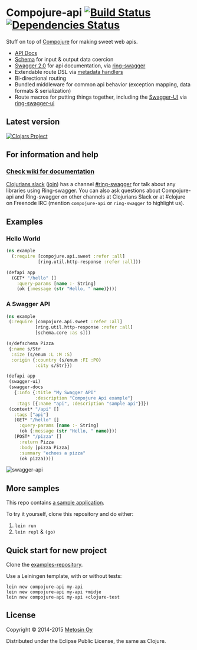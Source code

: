 # Compojure-api [![Build Status](https://api.travis-ci.org/metosin/compojure-api.svg?branch=master)](https://travis-ci.org/metosin/compojure-api) [![Dependencies Status](https://jarkeeper.com/metosin/compojure-api/status.svg)](https://jarkeeper.com/metosin/compojure-api)

Stuff on top of [Compojure](https://github.com/weavejester/compojure) for making sweet web apis.

- [API Docs](http://metosin.github.io/compojure-api/doc/)
- [Schema](https://github.com/Prismatic/schema) for input & output data coercion
- [Swagger 2.0](https://github.com/wordnik/swagger-core/wiki) for api documentation, via [ring-swagger](https://github.com/metosin/ring-swagger)
- Extendable route DSL via [metadata handlers](https://github.com/metosin/compojure-api/wiki/Creating-your-own-metadata-handlers)
- Bi-directional routing
- Bundled middleware for common api behavior (exception mapping, data formats & serialization)
- Route macros for putting things together, including the [Swagger-UI](https://github.com/wordnik/swagger-ui) via [ring-swagger-ui](https://github.com/metosin/ring-swagger-ui)

## Latest version

[![Clojars Project](http://clojars.org/metosin/compojure-api/latest-version.svg)](http://clojars.org/metosin/compojure-api)

## For information and help

### [Check wiki for documentation](https://github.com/metosin/compojure-api/wiki)

[Clojurians slack](https://clojurians.slack.com/) ([join](http://clojurians.net/)) has a channel [#ring-swagger](https://clojurians.slack.com/messages/ring-swagger/) for talk about any libraries using Ring-swagger. You can also ask questions about Compojure-api and Ring-swagger on other channels at Clojurians Slack or at #clojure on Freenode IRC (mention `compojure-api` or `ring-swagger` to highlight us).

## Examples

### Hello World

```clj
(ns example
  (:require [compojure.api.sweet :refer :all]
            [ring.util.http-response :refer :all]))

(defapi app
  (GET* "/hello" []
    :query-params [name :- String]
    (ok {:message (str "Hello, " name)})))
 ```

 ### A Swagger API

 ```clj
 (ns example
  (:require [compojure.api.sweet :refer :all]
            [ring.util.http-response :refer :all]
            [schema.core :as s]))

(s/defschema Pizza
  {:name s/Str
   :size (s/enum :L :M :S)
   :origin {:country (s/enum :FI :PO)
            :city s/Str}})

(defapi app
  (swagger-ui)
  (swagger-docs
    {:info {:title "My Swagger API"
            :description "Compojure Api example"}
     :tags [{:name "api", :description "sample api"}]})
  (context* "/api" []
    :tags ["api"]
    (GET* "/hello" []
      :query-params [name :- String]
      (ok {:message (str "Hello, " name)}))
    (POST* "/pizza" []
      :return Pizza
      :body [pizza Pizza]
      :summary "echoes a pizza"
      (ok pizza))))
```

![swagger-api](https://raw.githubusercontent.com/wiki/metosin/compojure-api/swagger-api.png)

## More samples

This repo contains [a sample application](./examples/src/examples/thingie.clj).

To try it yourself, clone this repository and do either:

1. `lein run`
2. `lein repl` & `(go)`

## Quick start for  new project

Clone the [examples-repository](https://github.com/metosin/compojure-api-examples).

Use a Leiningen template, with or without tests:

```
lein new compojure-api my-api
lein new compojure-api my-api +midje
lein new compojure-api my-api +clojure-test
```

## License

Copyright © 2014-2015 [Metosin Oy](http://www.metosin.fi)

Distributed under the Eclipse Public License, the same as Clojure.
